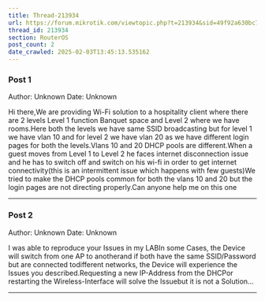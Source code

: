 ```yaml
---
title: Thread-213934
url: https://forum.mikrotik.com/viewtopic.php?t=213934&sid=49f92a630bc7970d8ca50523be880e8f
thread_id: 213934
section: RouterOS
post_count: 2
date_crawled: 2025-02-03T13:45:13.535162
---
```


### Post 1
Author: Unknown
Date: Unknown

Hi there,We are providing Wi-Fi solution to a hospitality client where there are 2 levels Level 1 function Banquet space and Level 2 where we have rooms.Here both the levels we have same SSID broadcasting but for level 1 we have vlan 10 and for level 2 we have vlan 20 as we have different login pages for both the levels.Vlans 10 and 20 DHCP pools are different.When a guest moves from Level 1 to Level 2 he faces internet disconnection issue and he has to switch off and switch on his wi-fi in order to get internet connectivity(this is an intermittent issue which happens with few guests)We tried to make the DHCP pools common for both the vlans 10 and 20 but the login pages are not directing properly.Can anyone help me on this one

---
### Post 2
Author: Unknown
Date: Unknown

I was able to reproduce your Issues in my LABIn some Cases, the Device will switch from one AP to anotherand if both have the same SSID/Password but are connected todifferent networks, the Device will experience the Issues you described.Requesting a new IP-Address from the DHCPor restarting the Wireless-Interface will solve the Issuebut it is not a Solution...

---
